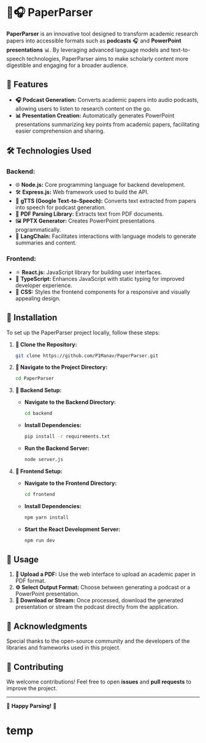 # 📝🎧 PaperParser  

**PaperParser** is an innovative tool designed to transform academic research papers into accessible formats such as **podcasts** 🎧 and **PowerPoint presentations** 📊. By leveraging advanced language models and text-to-speech technologies, PaperParser aims to make scholarly content more digestible and engaging for a broader audience.  

## 🚀 Features  

- **🎧 Podcast Generation:** Converts academic papers into audio podcasts, allowing users to listen to research content on the go.  
- **📊 Presentation Creation:** Automatically generates PowerPoint presentations summarizing key points from academic papers, facilitating easier comprehension and sharing.  

## 🛠️ Technologies Used  

### **Backend:**  
- 🌐 **Node.js:** Core programming language for backend development.  
- 🛠️ **Express.js:** Web framework used to build the API.  
- 💙 **gTTS (Google Text-to-Speech):** Converts text extracted from papers into speech for podcast generation.  
- 📝 **PDF Parsing Library:** Extracts text from PDF documents.  
- 🖼️ **PPTX Generator:** Creates PowerPoint presentations programmatically.  
- 🧠 **LangChain:** Facilitates interactions with language models to generate summaries and content.  

### **Frontend:**  
- ⚛️ **React.js:** JavaScript library for building user interfaces.  
- 🔷 **TypeScript:** Enhances JavaScript with static typing for improved developer experience.  
- 🎨 **CSS:** Styles the frontend components for a responsive and visually appealing design.  

## 🏧 Installation  

To set up the PaperParser project locally, follow these steps:  

1. **👅 Clone the Repository:**  
   ```bash
   git clone https://github.com/P1Manav/PaperParser.git
   ```
2. **📂 Navigate to the Project Directory:**  
   ```bash
   cd PaperParser
   ```
3. **🌟 Backend Setup:**  
   - **Navigate to the Backend Directory:**  
     ```bash
     cd backend
     ```
   - **Install Dependencies:**  
     ```bash
     pip install -r requirements.txt
     ```
   - **Run the Backend Server:**  
     ```bash
     node server.js
     ```

4. **🌈 Frontend Setup:**  
   - **Navigate to the Frontend Directory:**  
     ```bash
     cd frontend
     ```
   - **Install Dependencies:**  
     ```bash
     npm yarn install
     ```
   - **Start the React Development Server:**  
     ```bash
     npm run dev
     ```

## 🎯 Usage  

1. **📝 Upload a PDF:** Use the web interface to upload an academic paper in PDF format.  
2. **⚙️ Select Output Format:** Choose between generating a podcast or a PowerPoint presentation.  
3. **📅 Download or Stream:** Once processed, download the generated presentation or stream the podcast directly from the application.  

## 🙌 Acknowledgments  

Special thanks to the open-source community and the developers of the libraries and frameworks used in this project.  

## 📌 Contributing  

We welcome contributions! Feel free to open **issues** and **pull requests** to improve the project.  

---

🎉 **Happy Parsing!** 🚀  
# temp
